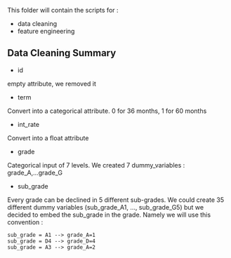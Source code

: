 This folder will contain the scripts for : 
- data cleaning
- feature engineering


## Data Cleaning Summary
- id

empty attribute, we removed it

- term

Convert into a categorical attribute. 0 for 36 months, 1 for 60 months

- int_rate

Convert into a float attribute

- grade

Categorical input of 7 levels. We created 7 dummy_variables : grade_A,...grade_G

- sub_grade

Every grade can be declined in 5 different sub-grades. We could create 35 different dummy variables (sub_grade_A1, ..., sub_grade_G5) but we decided to embed the sub_grade in the grade. Namely we will use this convention  :

```
sub_grade = A1 --> grade_A=1
sub_grade = D4 --> grade_D=4
sub_grade = A3 --> grade_A=2
```
